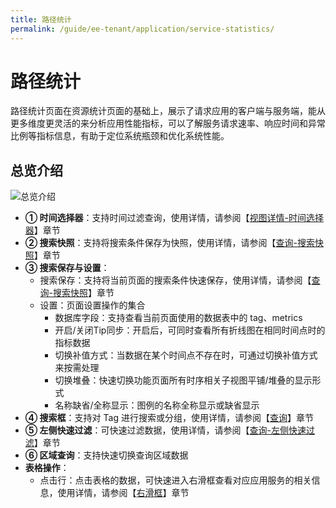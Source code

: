 ```yaml
---
title: 路径统计
permalink: /guide/ee-tenant/application/service-statistics/
---
```


# 路径统计

路径统计页面在资源统计页面的基础上，展示了请求应用的客户端与服务端，能从更多维度更灵活的来分析应用性能指标，可以了解服务请求速率、响应时间和异常比例等指标信息，有助于定位系统瓶颈和优化系统性能。

## 总览介绍

![总览介绍](https://yunshan-guangzhou.oss-cn-beijing.aliyuncs.com/pub/pic/20230920650a6ba9e6900.png)

- **① 时间选择器**：支持时间过滤查询，使用详情，请参阅【[视图详情-时间选择器](../dashboard/use/)】章节
- **② 搜索快照**：支持将搜索条件保存为快照，使用详情，请参阅【[查询-搜索快照](../query/history/)】章节
- **③ 搜索保存与设置**：
  - 搜索保存：支持将当前页面的搜索条件快速保存，使用详情，请参阅【[查询-搜索快照](../query/history/)】章节
  - 设置：页面设置操作的集合
    - 数据库字段：支持查看当前页面使用的数据表中的 tag、metrics
    - 开启/关闭Tip同步：开启后，可同时查看所有折线图在相同时间点时的指标数据
    - 切换补值方式：当数据在某个时间点不存在时，可通过切换补值方式来按需处理
    - 切换堆叠：快速切换功能页面所有时序相关子视图平铺/堆叠的显示形式
    - 名称缺省/全称显示：图例的名称全称显示或缺省显示
- **④ 搜索框**：支持对 Tag 进行搜索或分组，使用详情，请参阅【[查询](../query/overview/)】章节
- **⑤ 左侧快速过滤**：可快速过滤数据，使用详情，请参阅【[查询-左侧快速过滤](../query/left-quick-filter/)】章节
- **⑥ 区域查询**：支持快速切换查询区域数据
- **表格操作**：
  - 点击行：点击表格的数据，可快速进入右滑框查看对应应用服务的相关信息，使用详情，请参阅【[右滑框](./right-sliding-box/)】章节
  